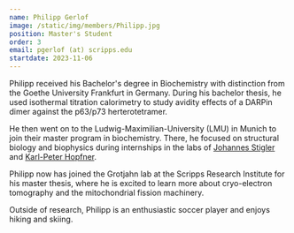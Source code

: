 ```yaml
---
name: Philipp Gerlof 
image: /static/img/members/Philipp.jpg
position: Master's Student
order: 3
email: pgerlof (at) scripps.edu
startdate: 2023-11-06
---
```

Philipp received his Bachelor's degree in Biochemistry with distinction from the Goethe University Frankfurt in Germany. During his bachelor thesis, he used isothermal titration calorimetry to study avidity effects of a DARPin dimer against the p63/p73 herterotetramer.

He then went on to the Ludwig-Maximilian-University (LMU) in Munich to join their master program in biochemistry. There, he focused on structural biology and biophysics during internships in the labs of [Johannes Stigler](https://www.genzentrum.uni-muenchen.de/research-groups/stigler/index.html) and [Karl-Peter Hopfner](https://www.genzentrum.uni-muenchen.de/research-groups/hopfner/index.html).
 
Philipp now has joined the Grotjahn lab at the Scripps Research Institute for his master thesis, where he is excited to learn more about cryo-electron tomography and the mitochondrial fission machinery.

Outside of research, Philipp is an enthusiastic soccer player and enjoys hiking and skiing.

